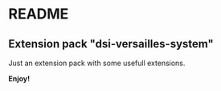 # README

## Extension pack "dsi-versailles-system"

Just an extension pack with some usefull extensions.

**Enjoy!**
